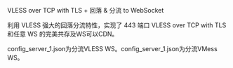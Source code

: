 VLESS over TCP with TLS + 回落 & 分流 to WebSocket

利用 VLESS 强大的回落分流特性，实现了 443 端口 VLESS over TCP with TLS 和任意 WS 的完美共存及WS可以CDN。

config_server_1.json为分流VLESS WS。config_server_1.json为分流VMess WS。
